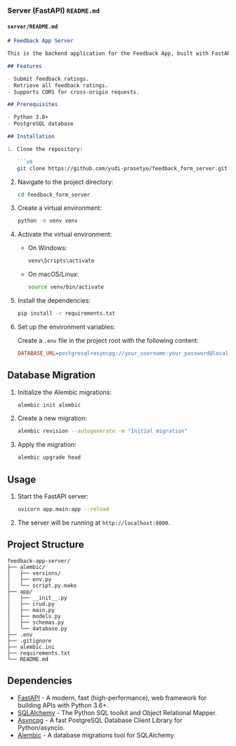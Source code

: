 
### Server (FastAPI) `README.md`

#### `server/README.md`

```markdown
# Feedback App Server

This is the backend application for the Feedback App, built with FastAPI. It provides APIs to submit and retrieve feedback ratings.

## Features

- Submit feedback ratings.
- Retrieve all feedback ratings.
- Supports CORS for cross-origin requests.

## Prerequisites

- Python 3.8+
- PostgreSQL database

## Installation

1. Clone the repository:

   ```sh
   git clone https://github.com/yudi-prasetyo/feedback_form_server.git
   ```

2. Navigate to the project directory:

   ```sh
   cd feedback_form_server
   ```

3. Create a virtual environment:

   ```sh
   python -m venv venv
   ```

4. Activate the virtual environment:

   - On Windows:

     ```sh
     venv\Scripts\activate
     ```

   - On macOS/Linux:

     ```sh
     source venv/bin/activate
     ```

5. Install the dependencies:

   ```sh
   pip install -r requirements.txt
   ```

6. Set up the environment variables:

   Create a `.env` file in the project root with the following content:

   ```ini
   DATABASE_URL=postgresql+asyncpg://your_username:your_password@localhost/your_database
   ```

## Database Migration

1. Initialize the Alembic migrations:

   ```sh
   alembic init alembic
   ```

2. Create a new migration:

   ```sh
   alembic revision --autogenerate -m "Initial migration"
   ```

3. Apply the migration:

   ```sh
   alembic upgrade head
   ```

## Usage

1. Start the FastAPI server:

   ```sh
   uvicorn app.main:app --reload
   ```

2. The server will be running at `http://localhost:8000`.

## Project Structure

```
feedback-app-server/
├── alembic/
│   ├── versions/
│   ├── env.py
│   └── script.py.mako
├── app/
│   ├── __init__.py
│   ├── crud.py
│   ├── main.py
│   ├── models.py
│   ├── schemas.py
│   └── database.py
├── .env
├── .gitignore
├── alembic.ini
├── requirements.txt
└── README.md
```

## Dependencies

- [FastAPI](https://fastapi.tiangolo.com/) - A modern, fast (high-performance), web framework for building APIs with Python 3.6+.
- [SQLAlchemy](https://www.sqlalchemy.org/) - The Python SQL toolkit and Object Relational Mapper.
- [Asyncpg](https://github.com/MagicStack/asyncpg) - A fast PostgreSQL Database Client Library for Python/asyncio.
- [Alembic](https://alembic.sqlalchemy.org/en/latest/) - A database migrations tool for SQLAlchemy.